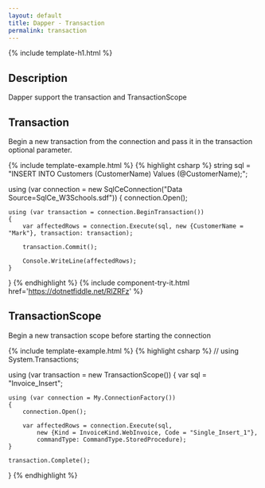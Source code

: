 ```yaml
---
layout: default
title: Dapper - Transaction
permalink: transaction
---
```


{% include template-h1.html %}

## Description
Dapper support the transaction and TransactionScope

## Transaction

Begin a new transaction from the connection and pass it in the transaction optional parameter.

{% include template-example.html %} {% highlight csharp %}
string sql = "INSERT INTO Customers (CustomerName) Values (@CustomerName);";

using (var connection = new SqlCeConnection("Data Source=SqlCe_W3Schools.sdf"))
{
	connection.Open();
	
	using (var transaction = connection.BeginTransaction())
	{
		var affectedRows = connection.Execute(sql, new {CustomerName = "Mark"}, transaction: transaction);
		
		transaction.Commit();
		
		Console.WriteLine(affectedRows);
	}
}
{% endhighlight %}
{% include component-try-it.html href='https://dotnetfiddle.net/RlZRFz' %}

## TransactionScope

Begin a new transaction scope before starting the connection

{% include template-example.html %} {% highlight csharp %}
// using System.Transactions;

using (var transaction = new TransactionScope())
{
	var sql = "Invoice_Insert";

	using (var connection = My.ConnectionFactory())
	{
		connection.Open();

		var affectedRows = connection.Execute(sql,
			new {Kind = InvoiceKind.WebInvoice, Code = "Single_Insert_1"},
			commandType: CommandType.StoredProcedure);
	}

	transaction.Complete();
}
{% endhighlight %}
